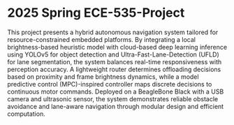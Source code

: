 # 2025 Spring ECE-535-Project
This project presents a hybrid autonomous navigation system tailored for resource-constrained embedded platforms. By integrating a local brightness-based heuristic model with cloud-based deep learning inference using YOLOv5 for object detection and Ultra-Fast-Lane-Detection (UFLD) for lane segmentation, the system balances real-time responsiveness with perception accuracy. A lightweight router determines offloading decisions based on proximity and frame brightness dynamics, while a model predictive control (MPC)-inspired controller maps discrete decisions to continuous motor commands. Deployed on a BeagleBone Black with a USB camera and ultrasonic sensor, the system demonstrates reliable obstacle avoidance and lane-aware navigation through modular design and efficient computation.
